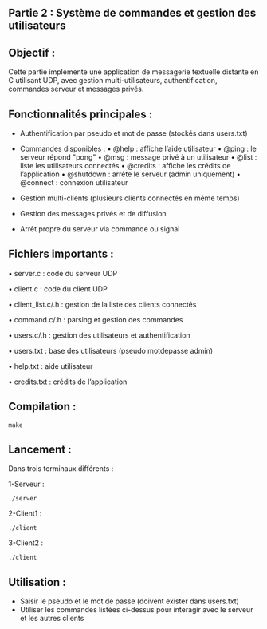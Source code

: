 ## Partie 2 : Système de commandes et gestion des utilisateurs

## Objectif :

Cette partie implémente une application de messagerie textuelle distante en C utilisant UDP, avec gestion multi-utilisateurs, authentification, commandes serveur et messages privés.

## Fonctionnalités principales :

- Authentification par pseudo et mot de passe (stockés dans users.txt)

- Commandes disponibles :
• @help : affiche l’aide utilisateur
• @ping : le serveur répond "pong"
• @msg <user> <msg> : message privé à un utilisateur
• @list : liste les utilisateurs connectés
• @credits : affiche les crédits de l’application
• @shutdown : arrête le serveur (admin uniquement)
• @connect <login> <mdp> : connexion utilisateur

- Gestion multi-clients (plusieurs clients connectés en même temps)

- Gestion des messages privés et de diffusion

- Arrêt propre du serveur via commande ou signal

## Fichiers importants :

• server.c : code du serveur UDP

• client.c : code du client UDP

• client_list.c/.h : gestion de la liste des clients connectés

• command.c/.h : parsing et gestion des commandes

• users.c/.h : gestion des utilisateurs et authentification

• users.txt : base des utilisateurs (pseudo motdepasse admin)

• help.txt : aide utilisateur

• credits.txt : crédits de l’application

## Compilation :
```
make
```
## Lancement :

Dans trois terminaux différents :

1-Serveur :
```
./server
```
2-Client1 : 
```
./client
```
3-Client2 : 
```
./client
```
## Utilisation :

- Saisir le pseudo et le mot de passe (doivent exister dans users.txt)
- Utiliser les commandes listées ci-dessus pour interagir avec le serveur et les autres clients
